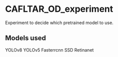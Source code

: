 # CAFLTAR_OD_experiment
Experiment to decide which pretrained model to use.
## Models used
YOLOv8
YOLOv5
Fasterrcnn
SSD
Retinanet
